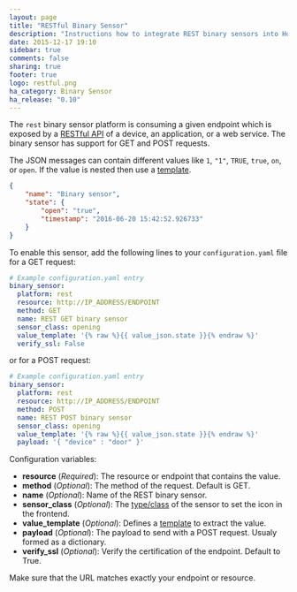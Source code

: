 ```yaml
---
layout: page
title: "RESTful Binary Sensor"
description: "Instructions how to integrate REST binary sensors into Home Assistant."
date: 2015-12-17 19:10
sidebar: true
comments: false
sharing: true
footer: true
logo: restful.png
ha_category: Binary Sensor
ha_release: "0.10"
---
```



The `rest` binary sensor platform is consuming a given endpoint which is exposed by a [RESTful API](https://en.wikipedia.org/wiki/Representational_state_transfer) of a device, an application, or a web service. The binary sensor has support for GET and POST requests.

The JSON messages can contain different values like `1`, `"1"`, `TRUE`, `true`, `on`, or `open`. If the value is nested then use a [template](/topics/templating/).

```json
{
    "name": "Binary sensor",
    "state": {
        "open": "true",
        "timestamp": "2016-06-20 15:42:52.926733"
    }
}
```

To enable this sensor, add the following lines to your `configuration.yaml` file for a GET request:

```yaml
# Example configuration.yaml entry
binary_sensor:
  platform: rest
  resource: http://IP_ADDRESS/ENDPOINT
  method: GET
  name: REST GET binary sensor
  sensor_class: opening
  value_template: '{% raw %}{{ value_json.state }}{% endraw %}'
  verify_ssl: False
```

or for a POST request:

```yaml
# Example configuration.yaml entry
binary_sensor:
  platform: rest
  resource: http://IP_ADDRESS/ENDPOINT
  method: POST
  name: REST POST binary sensor
  sensor_class: opening
  value_template: '{% raw %}{{ value_json.state }}{% endraw %}'
  payload: '{ "device" : "door" }'
```

Configuration variables:

- **resource** (*Required*): The resource or endpoint that contains the value.
- **method** (*Optional*): The method of the request. Default is GET.
- **name** (*Optional*): Name of the REST binary sensor.
- **sensor_class** (*Optional*): The [type/class](/components/binary_sensor/) of the sensor to set the icon in the frontend.
- **value_template** (*Optional*): Defines a [template](/topics/templating/) to extract the value.
- **payload** (*Optional*): The payload to send with a POST request. Usualy formed as a dictionary.
- **verify_ssl** (*Optional*): Verify the certification of the endpoint. Default to True.

<p class='note warning'>
Make sure that the URL matches exactly your endpoint or resource.
</p>

